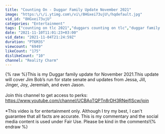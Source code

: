 ```yaml
---
title: "Counting On - Duggar Family Update November 2021"
image: "https:\/\/i.ytimg.com\/vi\/8HGxei73ujU\/hqdefault.jpg"
vid_id: "8HGxei73ujU"
categories: "Entertainment"
tags: ["counting on tlc 2021","duggars counting on tlc","duggar family 2021"]
date: "2021-11-10T11:01:23+03:00"
vid_date: "2021-11-04T21:24:59Z"
duration: "PT6M3S"
viewcount: "6949"
likeCount: "175"
dislikeCount: "10"
channel: "Reality Charm"
---
```

{% raw %}This is my Duggar family update for November 2021.This update will cover Jim Bob’s run for state senate and updates from Jessa, Jill, Jinger, Joy, Jeremiah, and even Jason.<br /><br />Join this channel to get access to perks:<br /><a rel="nofollow" target="blank" href="https://www.youtube.com/channel/UCBAoTQPTn8rDH3RNejfIScw/join">https://www.youtube.com/channel/UCBAoTQPTn8rDH3RNejfIScw/join</a><br /><br />*This video is for entertainment only. Although I try my best, I can't guarantee that all facts are accurate. This is my commentary and the social media content is used under Fair Use. Please be kind in the comments!{% endraw %}
